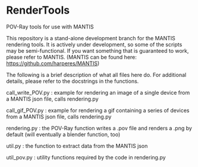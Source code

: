 # RenderTools
POV-Ray tools for use with MANTIS

This repository is a stand-alone development branch for the MANTIS rendering tools. It is actively under development, so some of the scripts may be semi-functional. If you want something that is guaranteed to work, please refer to MANTIS. (MANTIS can be found here: https://github.com/harperes/MANTIS) 

The following is a brief description of what all files here do. For additional details, please refer to the docstrings in the functions.

call_write_POV.py : example for rendering an image of a single device from a MANTIS json file, calls rendering.py

call_gif_POV.py : example for rendering a gif containing a series of devices from a MANTIS json file, calls rendering.py

rendering.py : the POV-Ray function writes a .pov file and renders a .png by default (will eventually a blender function, too)

util.py : the function to extract data from the MANTIS json

util_pov.py : utility functions required by the code in rendering.py


